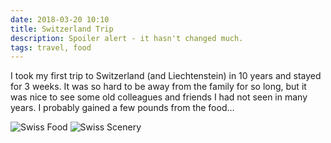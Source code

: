 ```yaml
---
date: 2018-03-20 10:10
title: Switzerland Trip
description: Spoiler alert - it hasn't changed much.
tags: travel, food
---
```


I took my first trip to Switzerland (and Liechtenstein) in 10 years and stayed for 3 weeks.  It was so hard to be away from the family for so long, but it was nice to see some old colleagues and friends I had not seen in many years.  I probably gained a few pounds from the food… 

![Swiss Food](/images/ch-li-food.jpeg)
![Swiss Scenery](/images/ch-li-scenery.jpeg)
